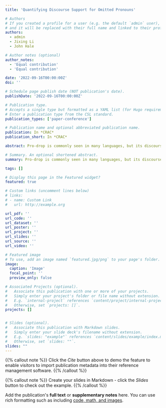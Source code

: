 ```yaml
---
title: 'Quantifying Discourse Support for Omitted Pronouns'

# Authors
# If you created a profile for a user (e.g. the default `admin` user), write the username (folder name) here
# and it will be replaced with their full name and linked to their profile.
authors:
  - admin
  - Jixing Li
  - John Hale

# Author notes (optional)
author_notes:
  - 'Equal contribution'
  - 'Equal contribution'

date: '2022-09-16T00:00:00Z'
doi: ''

# Schedule page publish date (NOT publication's date).
publishDate: '2022-09-16T00:00:00Z'

# Publication type.
# Accepts a single type but formatted as a YAML list (for Hugo requirements).
# Enter a publication type from the CSL standard.
publication_types: ['paper-conference']

# Publication name and optional abbreviated publication name.
publication: In *CRAC*
publication_short: In *CRAC*

abstract: Pro-drop is commonly seen in many languages, but its discourse motivations have not been well characterized. Inspired by the topic chain theory in Chinese, this study shows how character-verb usage continuity distinguishes dropped pronouns from overt references to story characters. We model the choice to drop vs. not drop as a function of character-verb continuity. The results show that omitted subjects have higher character history-current verb continuity salience than non-omitted subjects. This is consistent with the idea that discourse coherence with a particular topic, such as a story character, indeed facilitates the omission of pronouns in languages and contexts where they are optional.

# Summary. An optional shortened abstract.
summary: Pro-drop is commonly seen in many languages, but its discourse motivations have not been well characterized. Inspired by the topic chain theory in Chinese, this study shows how character-verb usage continuity distinguishes dropped pronouns from overt references to story characters. We model the choice to drop vs. not drop as a function of character-verb continuity. The results show that omitted subjects have higher character history-current verb continuity salience than non-omitted subjects. This is consistent with the idea that discourse coherence with a particular topic, such as a story character, indeed facilitates the omission of pronouns in languages and contexts where they are optional.

tags: []

# Display this page in the Featured widget?
featured: true

# Custom links (uncomment lines below)
# links:
# - name: Custom Link
#   url: http://example.org

url_pdf: ''
url_code: ''
url_dataset: ''
url_poster: ''
url_project: ''
url_slides: ''
url_source: ''
url_video: ''

# Featured image
# To use, add an image named `featured.jpg/png` to your page's folder.
image:
  caption: 'Image'
  focal_point: ''
  preview_only: false

# Associated Projects (optional).
#   Associate this publication with one or more of your projects.
#   Simply enter your project's folder or file name without extension.
#   E.g. `internal-project` references `content/project/internal-project/index.md`.
#   Otherwise, set `projects: []`.
projects: []


# Slides (optional).
#   Associate this publication with Markdown slides.
#   Simply enter your slide deck's filename without extension.
#   E.g. `slides: "example"` references `content/slides/example/index.md`.
#   Otherwise, set `slides: ""`.
slides: ""
---
```


{{% callout note %}}
Click the _Cite_ button above to demo the feature to enable visitors to import publication metadata into their reference management software.
{{% /callout %}}

{{% callout note %}}
Create your slides in Markdown - click the _Slides_ button to check out the example.
{{% /callout %}}

Add the publication's **full text** or **supplementary notes** here. You can use rich formatting such as including [code, math, and images](https://docs.hugoblox.com/content/writing-markdown-latex/).
